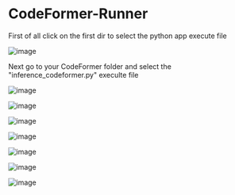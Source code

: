 # CodeFormer-Runner


First of all click on the first dir to select the python app execute file

![image](https://user-images.githubusercontent.com/7548709/226600175-0386c95d-6a09-4761-934f-8fa3235d6165.png)

Next go to your CodeFormer folder and select the "inference_codeformer.py" execulte file

![image](https://user-images.githubusercontent.com/7548709/226597150-f5ff646c-f564-4e18-86da-d868d4245b0d.png)


![image](https://user-images.githubusercontent.com/7548709/226597477-7f31e63c-c5e5-4949-b7f0-0c861f0d4abe.png)


![image](https://user-images.githubusercontent.com/7548709/226597755-cc6be000-a221-470d-b7e2-8d158050dcf8.png)


![image](https://user-images.githubusercontent.com/7548709/226598010-495f45e0-3a4d-481c-9f24-f4079dbd12d1.png)


![image](https://user-images.githubusercontent.com/7548709/226598413-d61de989-1c13-4e0d-b3a5-af3437fa9afb.png)

![image](https://user-images.githubusercontent.com/7548709/226599199-f202c70d-6759-46f6-a8f7-dfbba369207e.png)

![image](https://user-images.githubusercontent.com/7548709/226599451-d7647339-ae8f-4769-afd1-836800646076.png)
